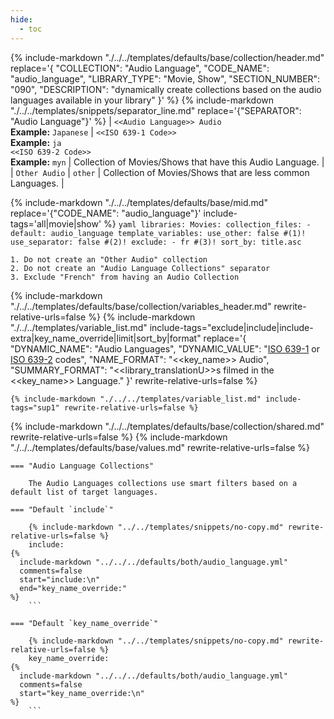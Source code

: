```yaml
---
hide:
  - toc
---
```

{%
    include-markdown "./../../templates/defaults/base/collection/header.md"
    replace='{
        "COLLECTION": "Audio Language", 
        "CODE_NAME": "audio_language",
        "LIBRARY_TYPE": "Movie, Show", 
        "SECTION_NUMBER": "090", 
        "DESCRIPTION": "dynamically create collections based on the audio languages available in your library"
    }'
%}
{% include-markdown "./../../templates/snippets/separator_line.md" replace='{"SEPARATOR": "Audio Language"}' %}
| `<<Audio Language>> Audio`<br>**Example:** `Japanese` | `<<ISO 639-1 Code>>`<br>**Example:** `ja` <br>`<<ISO 639-2 Code>>`<br>**Example:** `myn` | Collection of Movies/Shows that have this Audio Language. |
| `Other Audio` | `other` | Collection of Movies/Shows that are less common Languages. |

{% include-markdown "./../../templates/defaults/base/mid.md" replace='{"CODE_NAME": "audio_language"}' include-tags='all|movie|show' %}
    ```yaml
    libraries:
      Movies:
        collection_files:
          - default: audio_language
            template_variables:
              use_other: false #(1)!
              use_separator: false #(2)!
              exclude:
                - fr #(3)!
              sort_by: title.asc
    ```

    1. Do not create an "Other Audio" collection
    2. Do not create an "Audio Language Collections" separator
    3. Exclude "French" from having an Audio Collection

{% include-markdown "./../../templates/defaults/base/collection/variables_header.md" rewrite-relative-urls=false %}
    {%
        include-markdown "./../../templates/variable_list.md"
        include-tags="exclude|include|include-extra|key_name_override|limit|sort_by|format"
        replace='{
            "DYNAMIC_NAME": "Audio Languages", 
            "DYNAMIC_VALUE": "[ISO 639-1](https://en.wikipedia.org/wiki/List_of_ISO_639-1_codes) or [ISO 639-2](https://en.wikipedia.org/wiki/List_of_ISO_639-2_codes) codes",
            "NAME_FORMAT": "<<key_name>> Audio",
            "SUMMARY_FORMAT": "<<library_translationU>>s filmed in the <<key_name>> Language."
        }'
        rewrite-relative-urls=false
    %}

    {% include-markdown "./../../templates/variable_list.md" include-tags="sup1" rewrite-relative-urls=false %}

{% include-markdown "./../../templates/defaults/base/collection/shared.md" rewrite-relative-urls=false %}
{% include-markdown "./../../templates/defaults/base/values.md" rewrite-relative-urls=false %}

    === "Audio Language Collections"
        
        The Audio Languages collections use smart filters based on a default list of target languages.

    === "Default `include`"

        {% include-markdown "../../templates/snippets/no-copy.md" rewrite-relative-urls=false %}
        include: 
    {%    
      include-markdown "../../../defaults/both/audio_language.yml" 
      comments=false
      start="include:\n"
      end="key_name_override:"
    %}
        ```

    === "Default `key_name_override`"
    
        {% include-markdown "../../templates/snippets/no-copy.md" rewrite-relative-urls=false %}
        key_name_override: 
    {%    
      include-markdown "../../../defaults/both/audio_language.yml" 
      comments=false
      start="key_name_override:\n"
    %}
        ```
